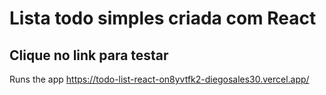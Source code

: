 # Lista todo simples criada com React


## Clique no link para testar

Runs the app https://todo-list-react-on8yvtfk2-diegosales30.vercel.app/

